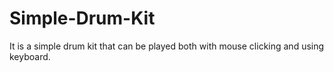 # Simple-Drum-Kit
It is a simple drum kit that can be played both with mouse clicking and using keyboard.
